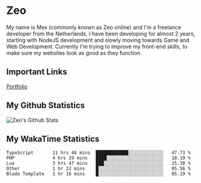 # Zeo
My name is Mex (commonly known as Zeo online) and I'm a freelance developer from the Netherlands. I have been developing for almost 2 years, starting with NodeJS development and slowly moving towards Game and Web Development. Currently I'm trying to improve my front-end skills, to make sure my websites look as good as they function.

## Important Links
[Portfolio](https://zeodev.cc)

## My Github Statistics
![Zeo's Github Stats](https://github-readme-stats.vercel.app/api?username=zeo&count_private=true&show_icons=true&theme=onedark)

## My WakaTime Statistics
<!--START_SECTION:waka-->
```text
TypeScript       11 hrs 46 mins  ████████████░░░░░░░░░░░░░   47.73 % 
PHP              4 hrs 29 mins   ████░░░░░░░░░░░░░░░░░░░░░   18.19 % 
Lua              3 hrs 47 mins   ███░░░░░░░░░░░░░░░░░░░░░░   15.38 % 
Other            1 hr 22 mins    █░░░░░░░░░░░░░░░░░░░░░░░░   05.56 % 
Blade Template   1 hr 16 mins    █░░░░░░░░░░░░░░░░░░░░░░░░   05.19 %
```
<!--END_SECTION:waka-->
